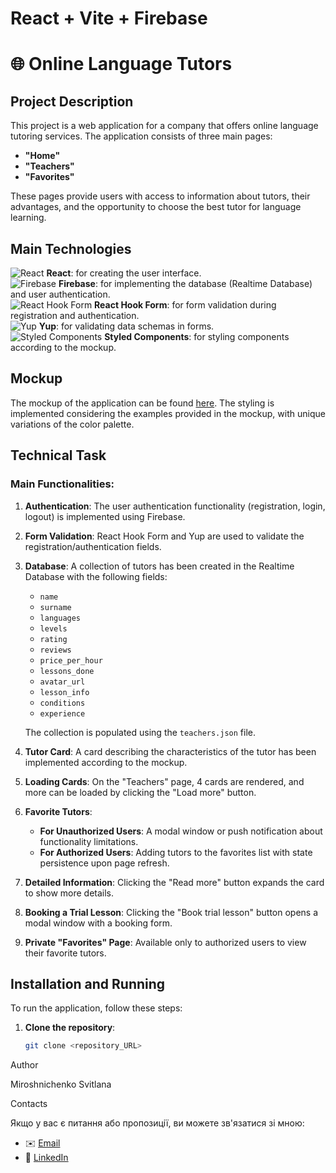 
# React + Vite + Firebase

# 🌐 Online Language Tutors

## Project Description
This project is a web application for a company that offers online language tutoring services. The application consists of three main pages:
- **"Home"**
- **"Teachers"**
- **"Favorites"**

These pages provide users with access to information about tutors, their advantages, and the opportunity to choose the best tutor for language learning.

## Main Technologies

![React](https://upload.wikimedia.org/wikipedia/commons/4/47/React.svg) **React**: for creating the user interface.  
![Firebase](https://firebase.google.com/downloads/brand-guidelines/PNG/logo-logomark.png) **Firebase**: for implementing the database (Realtime Database) and user authentication.  
![React Hook Form](https://react-hook-form.com/logo.png) **React Hook Form**: for form validation during registration and authentication.  
![Yup](https://raw.githubusercontent.com/jquense/yup/master/logo.png) **Yup**: for validating data schemas in forms.  
![Styled Components](https://styled-components.com/logo.png) **Styled Components**: for styling components according to the mockup.

## Mockup
The mockup of the application can be found [here](link_to_mockup). The styling is implemented considering the examples provided in the mockup, with unique variations of the color palette.

## Technical Task
### Main Functionalities:
1. **Authentication**: The user authentication functionality (registration, login, logout) is implemented using Firebase.
2. **Form Validation**: React Hook Form and Yup are used to validate the registration/authentication fields.
3. **Database**: A collection of tutors has been created in the Realtime Database with the following fields:
   - `name`
   - `surname`
   - `languages`
   - `levels`
   - `rating`
   - `reviews`
   - `price_per_hour`
   - `lessons_done`
   - `avatar_url`
   - `lesson_info`
   - `conditions`
   - `experience`
   
   The collection is populated using the `teachers.json` file.

4. **Tutor Card**: A card describing the characteristics of the tutor has been implemented according to the mockup.
5. **Loading Cards**: On the "Teachers" page, 4 cards are rendered, and more can be loaded by clicking the "Load more" button.
6. **Favorite Tutors**:
   - **For Unauthorized Users**: A modal window or push notification about functionality limitations.
   - **For Authorized Users**: Adding tutors to the favorites list with state persistence upon page refresh.
7. **Detailed Information**: Clicking the "Read more" button expands the card to show more details.
8. **Booking a Trial Lesson**: Clicking the "Book trial lesson" button opens a modal window with a booking form.
9. **Private "Favorites" Page**: Available only to authorized users to view their favorite tutors.

## Installation and Running
To run the application, follow these steps:

1. **Clone the repository**:
   ```bash
   git clone <repository_URL>

  Author

Miroshnichenko Svitlana

Contacts

Якщо у вас є питання або пропозиції, ви можете зв'язатися зі мною:

- ✉️ [Email](svitlana.lightbeam@gmail.com)   
- 💼 [LinkedIn](https://www.linkedin.com/in/svitlana-miroshnychenko-12659a2b6/)  